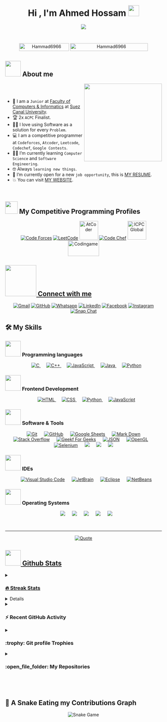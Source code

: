 <h1 align="center">Hi , I'm Ahmed Hossam <img src="https://media.giphy.com/media/hvRJCLFzcasrR4ia7z/giphy.gif" width="35"></h1>
<p align="center">
  <a href="https://github.com/DenverCoder1/readme-typing-svg"><img src="https://readme-typing-svg.herokuapp.com?font=Time+New+Roman&color=%23C8BE25&size=25&center=true&vCenter=true&width=600&height=100&lines=Software+Engineer+@bld.ai;Computer+Science+Student;Competitive+Programmer;2x+ACPC+Finalist;Expert+on+Codeforces;Division+1+on+Codechef+(5+Stars);4+Kyu+on+Atcoder;Always+learning+new+things"></a>
</p>


<br>

<p align="center"> 
	<img src="https://komarev.com/ghpvc/?username=Hammad6966&label=Profile%20views&color=0047AB&style=plastic?" alt="Hammad6966" height=25px, width=160px/> 
	<!---
		<a href = "https://commits.top/egypt.html" target="_blank">
			<img src="https://aktive.tk/egypt/Hammad6966?color=red" alt="Most Active Users" target="_blank" height=25px, width=250px/> 
		</a>
	-->
	<a href = "https://commits.top/egypt.html" target="_blank">
		<img src="https://enfsgag3ayy6w9q.m.pipedream.net/&style=plastic" alt="Hammad6966" target="_blank" height=25px, width=250px/> 
	</a>

</p>

	
## <picture><img src = "https://github.com/Hammad6966/Hammad6966/blob/main/Images/about_me.gif?raw=true" width = 50px></picture> About me

<picture> <img align="right" src="https://github.com/Hammad6966/Hammad6966/blob/main/Images/Right_Side.gif?raw=true" width = 250px></picture>

<br><br>

- :school: I am a `Junior` at [Faculty of Computers & Informatics](http://suez.edu.eg/ar/%d9%83%d9%84%d9%8a%d8%a9-%d8%a7%d9%84%d8%ad%d8%a7%d8%b3%d8%a8%d8%a7%d8%aa-%d9%88%d8%a7%d9%84%d9%85%d8%b9%d9%84%d9%88%d9%85%d8%a7%d8%aa/) at [Suez Canal University](http://suez.edu.eg/ar/).
- :trophy: 2x `ACPC` Finalist.
- :technologist: I love using Software as a solution for every `Problem`.
- :computer: I am a competitive programmer at `Codeforces`, `Atcoder`, `Leetcode`, `Codechef`, `Google Contests`.
- :student: I’m currently learning `Computer Science` and `Software Engineering`.
- :nerd_face: Always `learning new things`.
- :thinking: I’m currently open for a new `job opportunity`, this is [MY RESUME](http://lnkiy.in/Ahmed_Hossam_Resume).
- :boom: You can visit [MY WEBSITE](https://cutt.ly/Ahmed_Hossam_Website).
<br>


## <picture> <img src="https://github.com/Hammad6966/Hammad6966/blob/main/Images/competitive_programming_profile.png?raw=true" width=40> </picture> My Competitive Programming Profiles

<p align="center">
  <a href="https://codeforces.com/profile/Hammad6966"><img src="https://img.icons8.com/external-tal-revivo-shadow-tal-revivo/50/000000/external-codeforces-programming-competitions-and-contests-programming-community-logo-shadow-tal-revivo.png" alt="Code Forces"/></a>
	<a href="https://leetcode.com/Hammad6966/"><img src="https://img.icons8.com/external-tal-revivo-shadow-tal-revivo/50/000000/external-level-up-your-coding-skills-and-quickly-land-a-job-logo-shadow-tal-revivo.png" alt="LeetCode"/></a>
	<a href="https://atcoder.jp/users/ahmed_Hammad6966"><img src="https://i.ibb.co/Q9WSjDB/logo.png" alt="AtCoder" width = 60px/></a>
	<a href="https://www.codechef.com/users/ahmed_Hammad6966"><img src="https://img.icons8.com/color/50/000000/codechef.png" alt="Code Chef"/></a>
	<a href="https://icpc.global/ICPCID/IW0X0CTD0ZV9"><img src="https://i.ibb.co/6J0r7rW/Daco-5610880.png" alt="ICPC Global" width = 60px /></a>     
	<a href="https://www.codingame.com/profile/e5e56c7585fda3b457056b85180a4d636850344" ><img src="https://i.ibb.co/1MRppTC/codingame-1.png" alt="Codingame" width="100" height="50">
</p>

## <picture> <img src="https://github.com/Hammad6966/Hammad6966/blob/main/Images/Connect-with-me.gif?raw=true" width="100px"> </picture> Connect with me
<p align="center">
	<a href="mailto:Hammadanwar828@gmail.com"><img img src="https://img.shields.io/badge/gmail-%23EA4335.svg?style=plastic&logo=gmail&logoColor=white" alt="Gmail"/></a>
	<a href="https://github.com/Hammad6966"><img src="https://img.shields.io/badge/github-%23181717.svg?style=plastic&logo=github&logoColor=white" alt="GitHub"/></a>
	<a href="https://wa.me/0201208822340"><img src="https://img.shields.io/badge/whatsapp-%2325D366.svg?style=plastic&logo=whatsapp&logoColor=white" alt="Whatsapp"/></a>
	<a href="https://www.linkedin.com/in/Hammad6966/"><img src="https://img.shields.io/badge/linkedin-%230A66C2.svg?style=plastic&logo=linkedin&logoColor=white" alt="LinkedIn"/></a>
	<a href="https://www.facebook.com/Hammad6966"><img src="https://img.shields.io/badge/facebook-%231877F2.svg?style=plastic&logo=facebook&logoColor=white" alt="Facebook"/></a>
	<a href="https://www.instagram.com/ahmed_Hammad6966/"><img src="https://img.shields.io/badge/instagram-%23E4405F.svg?style=plastic&logo=instagram&logoColor=white" alt="Instagram"/></a>
	<a href="https://msng.link/o/?ahmed.Hammad6966=sc"><img src="https://img.shields.io/badge/snapchat-%23FFFC00.svg?style=plastic&logo=snapchat&logoColor=black" alt="Snap Chat"/></a>
</p>



## 🛠️ My Skills

### <picture> <img src = "https://github.com/Hammad6966/Hammad6966/blob/main/Images/Programming_Languages.gif?raw=true" width = 50px>  </picture> Programming languages

<p align="center"> 
  &emsp; 
  <a href="https://www.cprogramming.com/" target="_blank"> 
    <img alt="C" src="https://img.shields.io/badge/C%20-%232370ED.svg?style=plastic&logo=c&logoColor=white">
  </a> 
  &emsp;
  <a href="https://www.w3schools.com/cpp/" target="_blank"> 
    <img alt="C++" src="https://img.shields.io/badge/C++%20-%2300599C.svg?style=plastic&logo=c%2B%2B&logoColor=white">
  </a> 
  &emsp;
  <a href="https://developer.mozilla.org/en-US/docs/Web/JavaScript" target="_blank"> 
     <img alt="JavaScript" src="https://img.shields.io/badge/JavaScript%20-%23F7DF1E.svg?style=plastic&logo=javascript&logoColor=black">
   </a>
  &emsp;
  <a href="https://www.java.com" target="_blank"> 
    <img alt="Java" src="https://img.shields.io/badge/Java-%23007396.svg?style=plastic&logo=java&logoColor=white">
  </a>
  &emsp;
   <a href="https://www.python.org" target="_blank">
    <img alt="Python" src="https://img.shields.io/badge/Python%20-%2314354C.svg?style=plastic&logo=python&logoColor=white">
  </a>
</p>

### <picture> <img src = "https://github.com/Hammad6966/Hammad6966/blob/main/Images/Front_End.gif?raw=true" width = 50px>  </picture> Frontend Development
<p align="center"> 
  &emsp; 
  <a href="https://www.w3.org/html/" target="_blank"> 
   <img alt="HTML" src="https://img.shields.io/badge/HTML5%20-%23E34F26.svg?style=plastic&logo=html5&logoColor=white">
  </a>   
  &emsp;
  <a href="https://www.w3schools.com/css/" target="_blank">
    <img alt="CSS" src="https://img.shields.io/badge/CSS%20-%231572B6.svg?style=plastic&logo=css3&logoColor=white">
  </a> 
  &emsp;
  <a href="https://www.python.org" target="_blank">
    <img alt="Python" src="https://img.shields.io/badge/react-%2361DAFB.svg?style=plastic&logo=React&logoColor=black">
  </a>
  &emsp;
  <a href="https://developer.mozilla.org/en-US/docs/Web/JavaScript" target="_blank"> 
     <img alt="JavaScript" src="https://img.shields.io/badge/JavaScript%20-%23F7DF1E.svg?style=plastic&logo=javascript&logoColor=black">
   </a>
</p>

 ### <picture> <img src = "https://github.com/Hammad6966/Hammad6966/blob/main/Images/Software_Tools.gif?raw=true" width = 50px>  </picture> Software & Tools
 
<p align="center">
  &emsp;
    <a href="#"><img alt="Git" src="https://img.shields.io/badge/Git%20-%23F05033.svg?style=plastic&logo=git&logoColor=white"></a>
  &emsp;
    <a href="#"><img alt="GitHub" src="https://img.shields.io/badge/github-%23181717.svg?style=plastic&logo=github&logoColor=white"></a>
  &emsp;
    <a href="#"><img alt="Google Sheets" src="https://img.shields.io/badge/Google%20Sheets%20-%2334A853.svg?style=plastic&logo=google%20sheets&logoColor=white"></a>
  &emsp;
    <a href="#"><img alt="Mark Down" src="https://img.shields.io/badge/Markdown-000000?style=plastic&logo=markdown&logoColor=white"></a>
  &emsp;
    <a href="#"><img alt="Stack Overflow" src="https://img.shields.io/badge/-Stack%20Overflow-FE7A16?style=plastic&logo=stack-overflow&logoColor=white"></a>
  &emsp;
    <a href="#"><img alt="Geekf For Geeks" src="https://img.shields.io/badge/geeksforgeeks-%230F9D58.svg?style=plastic&logo=geeksforgeeks&logoColor=white"></a>
  &emsp;
    <a href="#"><img alt="JSON" img src="https://img.shields.io/badge/json-%23000000.svg?style=plastic&logo=json&logoColor=white"></a>
  &emsp;
    <a href="#"><img alt="OpenGL" src="https://img.shields.io/badge/opengl-%235586A4.svg?style=plastic&logo=opengl&logoColor=white"></a>
  &emsp;
    <a href="#"><img alt="Selenium" src="https://img.shields.io/badge/selenium-%2343B02A.svg?&style=plastic&logo=selenium&logoColor=white"></a>
    &emsp;
    <a href="#"><img src="https://img.shields.io/badge/latex-%23008080.svg?&style=plastic&logo=latex&logoColor=white" /></a>
    &emsp;
    <a href="#"><img src="https://img.shields.io/badge/django-%23092E20.svg?&style=plastic&logo=django&logoColor=white" /></a>
    &emsp;
    <a href="#"><img src="https://img.shields.io/badge/mysql-%234479A1.svg?&style=plastic&logo=mysql&logoColor=white"/></a>
</p>

 ### <picture> <img src = "https://github.com/Hammad6966/Hammad6966/blob/main/Images/IDEs.gif?raw=true" width = 50px>  </picture> IDEs
 
<p align="center">
  &emsp;
    <a href="#"><img alt="Visual Studio Code" src="https://img.shields.io/badge/Visual%20Studio%20Code-0078d7.svg?style=plastic&logo=visual-studio-code&logoColor=white"></a>
  &emsp;
    <a href="#"><img alt="JetBrain" src="https://img.shields.io/badge/jetbrains-%23000000.svg?style=plastic&logo=jetbrains&logoColor=white" /></a>
  &emsp; 
    <a href="#"><img alt="Eclipse" src="https://img.shields.io/badge/eclipse%20ide-%232C2255.svg?&style=plastic&logo=eclipse%20ide&logoColor=white" /></a>
  &emsp; 
    <a href="#"><img alt="NetBeans" src="https://img.shields.io/badge/eclipse%20ide-%232C2255.svg?&style=plastic&logo=eclipse%20ide&logoColor=white" /></a>
</p>


 ### <picture> <img src = "https://github.com/Hammad6966/Hammad6966/blob/main/Images/OS.gif?raw=true" width = 50px>  </picture> Operating Systems
 
<p align="center">
  &emsp;
    <a href="#"><img src="https://img.shields.io/badge/Linux-FCC624?style=plastic&logo=linux&logoColor=black"></a>
  &emsp;
    <a href="#"><img src="https://img.shields.io/badge/Ubuntu-E95420?style=plastic&logo=ubuntu&logoColor=white"></a>
  &emsp;
    <a href="#"><img src="https://img.shields.io/badge/Windows-0078D6?style=plastic&logo=windows&logoColor=white"></a>
  &emsp;
    <a href="#"><img src="https://img.shields.io/badge/pop!_os-%2348B9C7.svg?style=plastic&&logo=pop!_os&logoColor=white" /></a>
  &emsp;
    <a href="#"><img src="https://img.shields.io/badge/manjaro-%2335BF5C.svg?&style=plastic&logo=manjaro&logoColor=white" /></a>
</p>

<br> 

---

<p align = "center">
	<a href="https://github.com/piyushsuthar/github-readme-quotes"> <img alt = "Quote" src="https://quotes-github-readme.vercel.app/api?type=horizontal&theme=tokyonight&animation=grow_out_in&quoteCategory=programming">
</p>

## <picture> <img src = "https://github.com/Hammad6966/Hammad6966/blob/main/Images/Statistics.gif?raw=true" width = 50px>  </picture> Github Stats

<details><summary><h3> 🔥 Streak Stats</h3></summary>

----	

<p align="center"><img src="https://github-readme-streak-stats.herokuapp.com/?user=Hammad6966&theme=tokyonight_duo" alt="Hammad6966" /></p>

</details>
  
<details><summary><h3>💻 GitHub Profile Stats</h3></summary>

----
	
<p align="center">
    <a href="https://github.com/anuraghazra/github-readme-stats">
	    <img alt="Hammad6966's Github Stats" src="https://github-readme-stats.vercel.app/api?username=Hammad6966&show_icons=true&count_private=true&locale=en&theme=tokyonight&layout=compact" height="230px"/></a>
	  <img src="https://github-readme-stats.vercel.app/api/top-langs?username=Hammad6966&langs_count=10&show_icons=true&locale=en&theme=tokyonight" alt="Hammad6966" height="230px"/>
<br/>

  <b>Note:</b> Top languages is only a metric of the languages my public code consists of and doesn't reflect experience or skill level.
  </p>
</details>

<details><summary><h3>⚡ Recent GitHub Activity</h3></summary>

----
	
[![Hammad6966's github activity graph](https://github-readme-activity-graph.cyclic.app/graph?username=Hammad6966&theme=github	)](https://github.com/Hammad6966/github-readme-activity-graph)

 
</details>

<details><summary> <h3> :trophy: Git profile Trophies </h3></summary>

----
	
<p align="center"> <a href="https://github.com/ryo-ma/github-profile-trophy"><img src="https://github-profile-trophy.vercel.app/?username=Hammad6966&layout=compact&theme=tokyonight&column=4&margin-w=15&margin-h=15" alt="Hammad6966" /></a> </p>

[![@Hammad6966's Holopin board](https://holopin.io/api/user/board?user=Hammad6966)](https://holopin.io/@Hammad6966)
	
</details>
	
<details><summary><h3> :open_file_folder: My Repositories </h3></summary>

----
	
<div>
  <p align="center">
	<a href="https://github.com/Hammad6966/LeetCode_DailyChallenge_2023">
      		<img src="https://github-readme-stats.vercel.app/api/pin/?username=Hammad6966&repo=LeetCode_DailyChallenge_2023&theme=tokyonight" alt="GitHub Stats" />
    	</a>
	<a href="https://github.com/Hammad6966/Ahmed-Hossam">
      		<img src="https://github-readme-stats.vercel.app/api/pin/?username=Hammad6966&repo=Ahmed-Hossam&theme=tokyonight" alt="GitHub Stats" />
    	</a>
    	<a href="https://github.com/Hammad6966/Strees_Testing">
      		<img src="https://github-readme-stats.vercel.app/api/pin/?username=Hammad6966&repo=Strees_Testing&theme=tokyonight" alt="GitHub Stats" />
    	</a>
    	<a href="https://github.com/Hammad6966/CP-Templates">
      		<img src="https://github-readme-stats.vercel.app/api/pin/?username=Hammad6966&repo=CP-Templates&theme=tokyonight" alt="GitHub Stats" />
    	</a>
    	<a href="https://github.com/Hammad6966/Codeforces-Polygon-Template">
      		<img src="https://github-readme-stats.vercel.app/api/pin/?username=Hammad6966&repo=Codeforces-Polygon-Template&theme=tokyonight" alt="GitHub Stats" />
    	</a>
	<a href="https://github.com/Hammad6966/Some-Linux-Commands">
      		<img src="https://github-readme-stats.vercel.app/api/pin/?username=Hammad6966&repo=Some-Linux-Commands&theme=tokyonight" alt="GitHub Stats" />
    	</a>
	<a href="https://github.com/Hammad6966/Shorten-Link">
      		<img src="https://github-readme-stats.vercel.app/api/pin/?username=Hammad6966&repo=Shorten-Link&theme=tokyonight" alt="GitHub Stats" />
    	</a>
	<a href="https://github.com/Hammad6966/Hammad6966">
      		<img src="https://github-readme-stats.vercel.app/api/pin/?username=Hammad6966&repo=Hammad6966&theme=tokyonight" alt="GitHub Stats" />
    	</a>
	<a href="https://github.com/Hammad6966/Competitive-Programming-Session-Content">
      		<img src="https://github-readme-stats.vercel.app/api/pin/?username=Hammad6966&repo=Competitive-Programming-Session-Content&theme=tokyonight" alt="GitHub Stats" />
    	</a>
	<a href="https://github.com/Hammad6966/VS-Code-for-CP">
      		<img src="https://github-readme-stats.vercel.app/api/pin/?username=Hammad6966&repo=VS-Code-for-CP&theme=tokyonight" alt="GitHub Stats" />
    	</a>
	<a href="https://github.com/Hammad6966/Sorting-Algorithms">
      		<img src="https://github-readme-stats.vercel.app/api/pin/?username=Hammad6966&repo=Sorting-Algorithms&theme=tokyonight" alt="GitHub Stats" />
    	</a>
	<a href="https://github.com/Hammad6966/board-link-generator">
      		<img src="https://github-readme-stats.vercel.app/api/pin/?username=Hammad6966&repo=board-link-generator&theme=tokyonight" alt="GitHub Stats" />
    	</a>
	<a href="https://github.com/Hammad6966/Tic-Tac-Toe-GUI">
      		<img src="https://github-readme-stats.vercel.app/api/pin/?username=Hammad6966&repo=Tic-Tac-Toe-GUI&theme=tokyonight" alt="GitHub Stats" />
    	</a>
	<a href="https://github.com/Hammad6966/PhoneBook-System">
      		<img src="https://github-readme-stats.vercel.app/api/pin/?username=Hammad6966&repo=PhoneBook-System&theme=tokyonight" alt="GitHub Stats" />
    	</a>
	<a href="https://github.com/Hammad6966/Codeforces-Sheet-Generator">
      		<img src="https://github-readme-stats.vercel.app/api/pin/?username=Hammad6966&repo=Codeforces-Sheet-Generator&theme=tokyonight" alt="GitHub Stats" />
    	</a>
	<a href="https://github.com/Hammad6966/CP-Calendar">
      		<img src="https://github-readme-stats.vercel.app/api/pin/?username=Hammad6966&repo=CP-Calendar&theme=tokyonight" alt="GitHub Stats" />
    	</a>
	<a href="https://github.com/Hammad6966/Codeforces-Friends-Script">
      		<img src="https://github-readme-stats.vercel.app/api/pin/?username=Hammad6966&repo=Codeforces-Friends-Script&theme=tokyonight" alt="GitHub Stats" />
    	</a>
	<a href="https://github.com/Hammad6966/vJudge-Board-Scrapper">
      		<img src="https://github-readme-stats.vercel.app/api/pin/?username=Hammad6966&repo=vJudge-Board-Scrapper&theme=tokyonight" alt="GitHub Stats" />
    	</a>
	<a href="https://github.com/Hammad6966/CP-Templates-Snippets">
      		<img src="https://github-readme-stats.vercel.app/api/pin/?username=Hammad6966&repo=CP-Templates-Snippets&theme=tokyonight" alt="GitHub Stats" />
    	</a>
	<a href="https://github.com/Hammad6966/Udemy-Website">
      		<img src="https://github-readme-stats.vercel.app/api/pin/?username=Hammad6966&repo=Udemy-Website&theme=tokyonight" alt="GitHub Stats" />
    	</a>
  </p>
</div>
</details>

</br></br>
	
## 🐍 A Snake Eating my Contributions Graph
	
<p align = "center">
	<img src = "https://github.com/Hammad6966/Hammad6966/blob/output/github-contribution-grid-snake.svg?" alt = "Snake Game"/>
</p>
